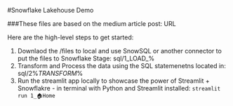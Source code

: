 #Snowflake Lakehouse Demo

###These files are based on the medium article post: URL 

Here are the high-level steps to get started:
  1. Downlaod the /files to local and use SnowSQL or another connector to put the files to Snowflake Stage: sql/1_LOAD_%
  2. Transform and Process the data using the SQL statemenetns located in: sql/2%_TRANSFORM_%
  3. Run the streamlit app locally to showcase the power of Streamlit + Snowflakre 
          - in terminal with Python and Streamlit installed: `streamlit run 1_🏠Home`
